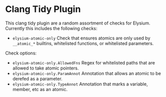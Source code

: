 # Clang Tidy Plugin

This clang tidy plugin are a random assortment of checks for Elysium.  
Currently this includes the following checks:
- `elysium-atomic-only` Check that ensures atomics are only used by `__atomic_*` builtins, whitelisted functions, or whitelisted parameters.

Check options:
- `elysium-atomic-only.AllowedFns` Regex for whitelisted paths that are allowed to take atomic pointers.
- `elysium-atomic-only.ParamAnnot` Annotation that allows an atomic to be derefed as a parameter.
- `elysium-atomic-only.TypeAnnot` Annotation that marks a variable, member, etc as an atomic.
